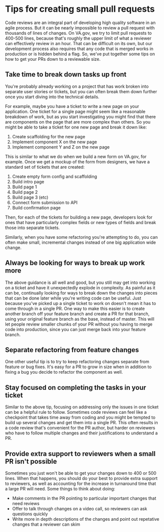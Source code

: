 # Tips for creating small pull requests

Code reviews are an integral part of developing high quality software in an agile process. But it can be nearly impossible to review a pull request with thousands of lines of changes. On VA.gov, we try to limit pull requests to 400-500 lines, because that's roughly the upper limit of what a reviewer can effectively review in an hour. That can be difficult on its own, but our development process also requires that any code that is merged works in production or is hidden behind a flag. So, we've put together some tips on how to get your PRs down to a reviewable size.

## Take time to break down tasks up front

You're probably already working on a project that has work broken into separate user stories or tickets, but you can often break them down further once you start diving into the technical details.

For example, maybe you have a ticket to write a new page on your application. One ticket for a single page might seem like a reasonable breakdown of work, but as you start investigating you might find that there are components on the page that are more complex than others. So you might be able to take a ticket for one new page and break it down like:

1. Create scaffolding for the new page
2. Implement component X on the new page
3. Implement component Y and Z on the new page

This is similar to what we do when we build a new form on VA.gov, for example. Once we get a mockup of the form from designers, we have a standard set of tickets that are created:

1. Create empty form config and scaffolding
2. Build intro page
3. Build page 1
4. Build page 2
5. Build page 3 \(etc\)
6. Connect form submission to API
7. Build confirmation page

Then, for each of the tickets for building a new page, developers look for ones that have particularly complex fields or new types of fields and break those into separate tickets.

Similarly, when you have some refactoring you're attempting to do, you can often make small, incremental changes instead of one big application wide change.

## Always be looking for ways to break up work more

The above guidance is all well and good, but you still may get into working on a ticket and have it unexpectedly explode in complexity. As painful as it can be, continually looking for ways to break down the changes into pieces that can be done later while you're writing code can be useful. Just because you've picked up a single ticket to work on doesn't mean it has to come through in a single PR. One way to make this easier is to create another branch off your feature branch and create a PR for that branch, using your original feature branch as the base, instead of master. This will let people review smaller chunks of your PR without you having to merge code into production, since you can just merge back into your feature branch.

## Separate refactoring from feature changes

One other useful tip is to try to keep refactoring changes separate from feature or bug fixes. It's easy for a PR to grow in size when in addition to fixing a bug you decide to refactor the component as well.

## Stay focused on completing the tasks in your ticket

Similar to the above tip, focusing on addressing only the issues in one ticket can be a helpful rule to follow. Sometimes code reviews can feel like a checkpoint that takes time away from coding and you might be tempted to build up several changes and get them into a single PR. This often results in a code review that's convenient for the PR author, but harder on reviewers who have to follow multiple changes and their justifications to understand a PR.

## Provide extra support to reviewers when a small PR isn't possible

Sometimes you just won't be able to get your changes down to 400 or 500 lines. When that happens, you should do your best to provide extra support to reviewers, as well as accounting for the increase in turnaround time that a large PR will need. Some things to think about doing:

* Make comments in the PR pointing to particular important changes that need reviews
* Offer to talk through changes on a video call, so reviewers can ask questions quickly
* Write more in depth descriptions of the changes and point out repetative changes that a reviewer can skim

